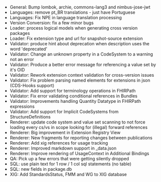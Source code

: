 * General: Bump lombok, archie, commons-lang3 and nimbus-jose-jwt
* Languages: remove pt_BR translations - just have Portuguese
* Languages: Fix NPE in language translation processing
* Version Conversion: fix a few minor bugs
* Loader: process logical models when generating cross version packages
* Loader: Fix extension type and url for snapshot-source extension
* Validator: produce hint about deprecation when description uses the word 'deprecated'
* Validator: Change an unknown property in a CodeSystem to a warning not an error
* Validator: Produce a better error message for referencing a value set by it's OID
* Validator: Rework extension context validation for cross-version issues
* Validator: Fix problem parsing named elements for extensions in json (CDS-Hooks support)
* Validator: Add support for terminology operations in FHIRPath
* Validator: Fix error validating conditional references in Bundles
* Validator: Improvements handling Quantity Datatype in FHIRPath expressions
* Validator: Add support for Implicit CodeSystems from StructureDefinitions
* Renderer: update code system and value set scanning to not force loading every cs/vs in scope looking for (illegal) forward references
* Renderer: Big improvement in Extension Registry View
* Renderer: New fragments for reporting changes between publications
* Renderer: Add xig references for usage tracking
* Renderer: Improved markdown support in _data.json
* Renderer: Improve rendering of UsageContext in Additional Bindings
* QA: Pick up a few errors that were getting silently dropped
* SQL: use plain text for 1 row / 1 col sql statements (no table)
* SQL: new fields in package.db
* XIG: Add StandardsStatus, FMM and WG to XIG database

